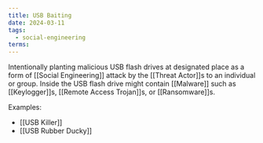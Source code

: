 ```yaml
---
title: USB Baiting
date: 2024-03-11
tags:
  - social-engineering
terms:
---
```


Intentionally planting malicious USB flash drives at designated place as a form of [[Social Engineering]] attack by the [[Threat Actor]]s to an individual or group.
Inside the USB flash drive might contain [[Malware]] such as [[Keylogger]]s, [[Remote Access Trojan]]s, or [[Ransomware]]s.

Examples:

- [[USB Killer]]
- [[USB Rubber Ducky]]